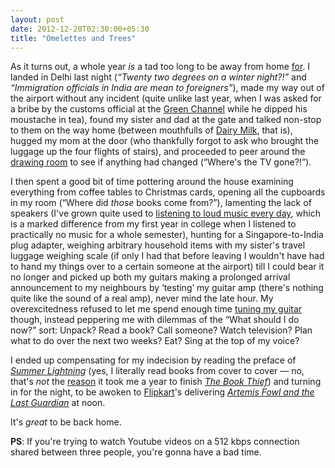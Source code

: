```yaml
---
layout: post
date: 2012-12-20T02:30:00+05:30
title: "Omelettes and Trees"
---
```


As it turns out, a whole year *is* a tad too long to be away from home [for](http://en.wikipedia.org/wiki/Hypercorrection). I landed in Delhi last night (*“Twenty two degrees on a winter night?!”* and *“Immigration officials in India are <em>mean</em> to foreigners”*), made my way out of the airport without any incident (quite unlike last year, when I was asked for a bribe by the customs official at the [Green Channel](http://en.wikipedia.org/wiki/Customs#Red_and_Green_channels) while he dipped his moustache in tea), found my sister and dad at the gate and talked non-stop to them on the way home (between mouthfulls of [Dairy Milk](http://en.wikipedia.org/wiki/Cadbury_Dairy_Milk), that is), hugged my mom at the door (who thankfully forgot to ask who brought the luggage up the four flights of stairs), and proceeded to peer around the [drawing room](http://en.wikipedia.org/wiki/Drawing_room) to see if anything had changed (“Where's the TV gone?!”).

I then spent a good bit of time pottering around the house examining everything from coffee tables to Christmas cards, opening all the cupboards in my room (“Where did *those* books come from?”), lamenting the lack of speakers (I've grown quite used to [listening to loud music every day](http://blog.sahil.me/posts/magic/), which is a marked difference from my first year in college when I listened to practically no music for a whole semester), hunting for a Singapore-to-India plug adapter, weighing arbitrary household items with my sister's travel luggage weighing scale (if only I had that before leaving I wouldn't have had to hand my things over to a certain someone at the airport) till I could bear it no longer and picked up both my guitars making a prolonged arrival announcement to my neighbours by ‘testing’ my guitar amp (there's nothing quite like the sound of a real amp), never mind the late hour. My overexcitedness refused to let me spend enough time [tuning my guitar](http://www.youtube.com/watch?v=4uPvABrN7sA) though, instead peppering me with dilemmas of the “What should I do now?” sort: Unpack? Read a book? Call someone? Watch television? Plan what to do over the next two weeks? Eat? Sing at the top of my voice?

I ended up compensating for my indecision by reading the preface of [*Summer Lightning*](http://www.goodreads.com/book/show/46761.Summer_Lightning) (yes, I literally read books from cover to cover — no, that's *not* the [reason](http://readers-block.urbanup.com/3955587) it took me a year to finish [*The Book Thief*](http://www.goodreads.com/book/show/19063.The_Book_Thief)) and turning in for the night, to be awoken to [Flipkart](http://www.flipkart.com/)'s delivering [*Artemis Fowl and the Last Guardian*](http://www.goodreads.com/book/show/9307674-the-last-guardian) at noon.

It's *great* to be back home.

**PS**: If you're trying to watch Youtube videos on a 512 kbps connection shared between three people, you're gonna have a bad time.
